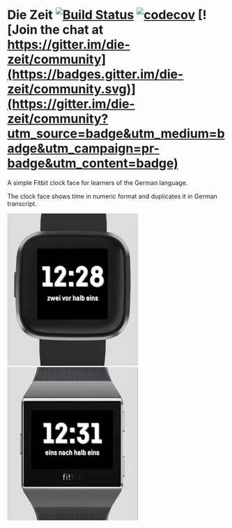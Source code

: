 Die Zeit [![Build Status](https://travis-ci.com/Shpota/zeit.svg?branch=master)](https://travis-ci.com/Shpota/zeit) [![codecov](https://codecov.io/gh/Shpota/zeit/branch/master/graph/badge.svg)](https://codecov.io/gh/Shpota/zeit) [![Join the chat at https://gitter.im/die-zeit/community](https://badges.gitter.im/die-zeit/community.svg)](https://gitter.im/die-zeit/community?utm_source=badge&utm_medium=badge&utm_campaign=pr-badge&utm_content=badge)
========
A simple Fitbit clock face for learners of the
German language.

The clock face shows time in numeric format
and duplicates it in German transcript.

<img src="screenshot/versa_12_38.png" width="300px"/> <img src="screenshot/ionic_12_31.png" width="300px"/> 
 